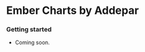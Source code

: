 Ember Charts by Addepar
=============================================

### Getting started

  * Coming soon.
